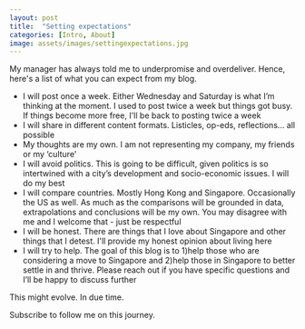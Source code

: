 ```yaml
---
layout: post
title:  "Setting expectations"
categories: [Intro, About]
image: assets/images/settingexpectations.jpg
---
```

My manager has always told me to underpromise and overdeliver. Hence, here's a list of what you can expect from my blog.

+ I will post once a week. Either Wednesday and Saturday is what I’m thinking at the moment. I used to post twice a week but things got busy. If things become more free, I'll be back to posting twice a week
+ I will share in different content formats. Listicles, op-eds, reflections… all possible
+ My thoughts are my own. I am not representing my company, my friends or my ‘culture'
+ I will avoid politics. This is going to be difficult, given politics is so intertwined with a city’s development and socio-economic issues. I will do my best
+ I will compare countries. Mostly Hong Kong and Singapore. Occasionally the US as well. As much as the comparisons will be grounded in data, extrapolations and conclusions will be my own. You may disagree with me and I welcome that - just be respectful
+ I will be honest. There are things that I love about Singapore and other things that I detest. I'll provide my honest opinion about living here
+ I will try to help. The goal of this blog is to 1)help those who are considering a move to Singapore and 2)help those in Singapore to better settle in and thrive. Please reach out if you have specific questions and I’ll be happy to discuss further

This might evolve. In due time.

Subscribe to follow me on this journey.